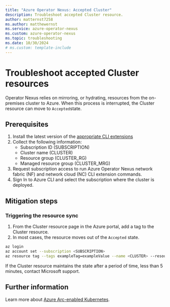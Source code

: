 ```yaml
---
title: "Azure Operator Nexus: Accepted Cluster"
description: Troubleshoot accepted Cluster resource.
author: matternst7258
ms.author: matthewernst
ms.service: azure-operator-nexus
ms.custom: azure-operator-nexus
ms.topic: troubleshooting
ms.date: 10/30/2024
# ms.custom: template-include
---
```


# Troubleshoot accepted Cluster resources

Operator Nexus relies on mirroring, or hydrating, resources from the on-premises cluster to Azure. When this process is interrupted, the Cluster resource can move to `Accepted`state. 

## Prerequisites

1. Install the latest version of the [appropriate CLI extensions](howto-install-cli-extensions.md)
2. Collect the following information:
   - Subscription ID (SUBSCRIPTION)
   - Cluster name (CLUSTER)
   - Resource group (CLUSTER_RG)
   - Managed resource group (CLUSTER_MRG)
3. Request subscription access to run Azure Operator Nexus network fabric (NF) and network cloud (NC) CLI extension commands.
4. Sign In to Azure CLI and select the subscription where the cluster is deployed.

## Mitigation steps

### Triggering the resource sync


1. From the Cluster resource page in the Azure portal, add a tag to the Cluster resource.
2. In most cases, the resource moves out of the `Accepted` state.

```bash
az login
az account set --subscription <SUBSCRIPTION>
az resource tag --tags exampleTag=exampleValue --name <CLUSTER> --resource-group <CLUSTER_RG> --resource-type "Microsoft.ContainerService/managedClusters"
```

If the Cluster resource maintains the state after a period of time, less than 5 minutes, contact Microsoft support. 

## Further information

 Learn more about [Azure Arc-enabled Kubernetes](/azure/azure-arc/kubernetes/overview).
